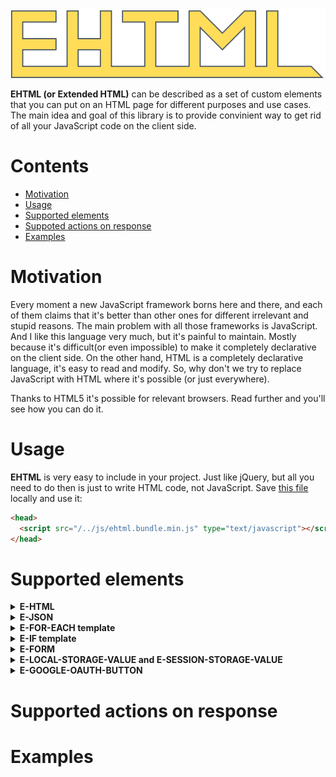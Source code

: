 <img src="https://raw.githubusercontent.com/Guseyn/logos/master/ehtml.svg?sanitize=true">

**EHTML (or Extended HTML)** can be described as a set of custom elements that you can put on an HTML page for different purposes and use cases. The main idea and goal of this library is to provide convinient way to get rid of all your JavaScript code on the client side.

# Contents

- [Motivation](#motivation)
- [Usage](#usage)
- [Supported elements](#supported-elements)
- [Suppoted actions on response](#suppoted-actions-on-response)
- [Examples](#examples)

# Motivation

Every moment a new JavaScript framework borns here and there, and each of them claims that it's better than other ones for different irrelevant and stupid reasons. The main problem with all those frameworks is JavaScript. And I like this language very much, but it's painful to maintain. Mostly because it's difficult(or even impossible) to make it completely declarative on the client side. On the other hand, HTML is a completely declarative language, it's easy to read and modify. So, why don't we try to replace JavaScript with HTML where it's possible (or just everywhere).

Thanks to HTML5 it's possible for relevant browsers. Read further and you'll see how you can do it.

# Usage

**EHTML** is very easy to include in your project. Just like jQuery, but all you need to do then is just to write HTML code, not JavaScript. Save [this file](https://github.com/Guseyn/EHTML/blob/master/ehtml.bundle.min.js) locally and use it:

```html
<head>
  <script src="/../js/ehtml.bundle.min.js" type="text/javascript"></script>
</head>
```

# Supported elements

<details>
  <summary><b>E-HTML</b></summary>

  Sometimes html files can be very big, so why not just split them into different smaller html files and put sort of links to them in the main html file? `e-html` allows you to do that by introducing a module system in HTML.

  So, let's say we have main `articles.html` file

  ```html
    <!DOCTYPE html>
    <html xmlns="http://www.w3.org/1999/xhtml" lang="en">

      <head>
        <link rel="shortcut icon" href="/../images/favicon.ico"/>
        <meta charset="UTF-8">
        <meta name="viewport" content="width=device-width, initial-scale=1">
        <title>e-html</title>
        <link rel="stylesheet" href="/../css/main.css">
        <script src="/../js/ehtml.bundle.min.js" type="text/javascript"></script>
      </head>

      <body class="main">
        <div class="articles">

          <e-html data-src="/../html/first.html"></e-html>
          <e-html data-src="/../html/second.html"></e-html>
          <e-html data-src="/../html/third.html"></e-html>
          <e-html data-src="/../html/fourth.html"></e-html>
          <e-html data-src="/../html/fifth.html"></e-html>
          <e-html data-src="/../html/sixth.html"></e-html>

        </div>
      </body>

    </html>
  ```

  and as you can see, we have 6 `e-html` tags there. And each of them refers to some html file which contains some part of the `article.hmtl`. This tag has only one custom attribute `data-src`, which tells us where exactly the file that we want to include is served.

  And for example, `first.html` would look something like this

  ```html
    <div class="article">
      <!-- some content of the first article -->
    </div>
  ```

  And when you open `articles.html` in a browser, it will be rendered as if you included all the parts in one file:

  ```html
    <!DOCTYPE html>
    <html xmlns="http://www.w3.org/1999/xhtml" lang="en">

      <head>
        <link rel="shortcut icon" href="/../images/favicon.ico"/>
        <meta charset="UTF-8">
        <meta name="viewport" content="width=device-width, initial-scale=1">
        <title>e-html</title>
        <link rel="stylesheet" href="/../css/main.css">
        <script src="/../js/ehtml.bundle.min.js" type="text/javascript"></script>
      </head>

      <body class="main">
        <div class="articles">

          <div class="article">
            <!-- content of the first article -->
          </div>
          <div class="article">
            <!-- content of the second article -->
          </div>
          <div class="article">
            <!-- content of the third article -->
          </div>
          <div class="article">
            <!-- content of the fourth article -->
          </div>
          <div class="article">
            <!-- content of the fith article -->
          </div>
          <div class="article">
            <!-- content of the sixth article -->
          </div>

        </div>
      </body>

    </html>
  ```

  The main benefit of using this element is that you can much more easily modify your big html files. So, instead of having one big html file where you have to find a specific part of it to modify, you can just find a file, which contains this specific part and make changes there.

  Of course, this element make an additional http(s) request for fetching a specific part, but you can always cache the files, so it would not cause any performance issues.
</details>

<details>
  <summary><b>E-JSON</b></summary>

  `e-json` allows you to fetch `json` resource by `GET` request from the server and apply some actions on the response. So, for example, let's say you have an endpoint `/album/{title}`, which returns following response:

  ```json
    title = 'Humbug'
    {
      "title": "Humbug",
      "artist": "Arctic Monkeys",
      "type": "studio album",
      "releaseDate": "19 August 2009",
      "genre": "psychedelic rock, hard rock, stoner rock, desert rock",
      "length": "39:20",
      "label": "Domino",
      "producer": "James Ford, Joshua Homme"
    }
  ```

  Then you can fetch it via `e-json` like in following html code:

  ```html
    <e-json
      data-src="/../album/Humbug"
      data-response-name="albumResponse"
      data-actions-on-response="
        mapObjToElm('${albumResponse.body}', '#album-info');
      "
    >
      <div id="album-info" data-object-name="album">
        <div data-text="Title: ${album.title}"></div>
        <div data-text="Artist: ${album.artist}"></div>
        <div data-text="Type: ${album.type}"></div>
        <div data-text="Release date: ${album.releaseDate}"></div>
        <div data-text="Genre: ${album.genre}"></div>
        <div data-text="Length: ${album.length}"></div>
        <div data-text="Label: ${album.label}"></div>
        <div data-text="Producer: ${album.producer}"></div>
      </div>
    </e-json>
  ```

  So, `e-json` has attributes `data-src` which tells us where from we can fetch `json` response. Attribute `data-response-name` specifies the name that we want to use for the response. It contains `body`, `statusCode` and `headers` properties, so you can use them in the attribute `data-actions-on-response`. In this case we just decided to map `body` of our response to the element with id `album-info`, which also must have attribute `data-object-name`. This attribute specifies the name of the object that we want to map. It's important to mention that you can map object only to an element, which is in `e-json` that provides the object for mapping. More details about actions on response you can find in [this section](#suppoted-actions-on-response).

  If you need some request headers, you can specify them in the attribute `data-request-headers` with format `{ "headerName": "headerValue", ... }`.

  You can also add attributes `data-ajax-icon` and `data-progress-bar` as element selectors for presenting progress of fetching data from server. You can see how to use them in the [examples](#examples).

</details>

<details>
  <summary><b>E-FOR-EACH template</b></summary>

  You can use standard `template` html element with attribute `is="e-for-each"` for iterating some object for mapping to an element. So, let's say you have an endpoint `/album/{title}/songs`, which returns following response:

  ```json
    title = 'Humbug'
    {
      "title": "Humbug",
      "artist": "Arctic Monkeys",
      "songs": [
        { "title": "My Propeller", "length": "3:27" },
        { "title": "Crying Lightning", "length": "3:43" },
        { "title": "Dangerous Animals", "length": "3:30" },
        { "title": "Secret Door", "length": "3:43" },
        { "title": "Potion Approaching", "length": "3:32" },
        { "title": "Fire and the Thud", "length": "3:57" },
        { "title": "Cornerstone", "length": "3:18" },
        { "title": "Dance Little Liar", "length": "4:43" },
        { "title": "Pretty Visitors", "length": "3:40" },
        { "title": "The Jeweller's Hands", "length": "5:42" }
      ]
    }
  ```

  Then your html code would be something like this:

  ```html
    <e-json
      data-src="/../album/Humbug/songs"
      data-response-name="albumResponse"
      data-actions-on-response="
        mapObjToElm('${albumResponse.body}', '#album-info');
      "
    >
      <div id="album-info" data-object-name="album">

        <div data-text="Title: ${album.title}"></div>
        <div data-text="Artist: ${album.artist}"></div>

        <div><b data-text="${album.songs.length} songs:"></b></div>
        <template is="e-for-each" data-list-to-iterate="${album.songs}" data-item-name="song">
          <div class="song-box">
            <div data-text="No. ${song.index}/${album.songs.length}"></div>
            <div data-text="Title: ${song.title}"></div>
            <div data-text="Length: ${song.length}"></div>
          </div>
        </template>

      </div>
    </e-json>
  ```

  So, as you can see it's pretty straightforward: `e-for-each template` has attribute `data-list-to-iterate` where you can specify the list from the mapped object that you want to iterate. And attribute `data-item-name` specifies the name of the item that you want to map to the `template`. You can also use `index` property of the item in the mapping which starts from 1.

  When you open a browser, `template` will be replaced with its `n` times duplicated inner content for each item, where `n` is the length of list that has been iterated:

  ```html
    <e-json
      data-src="/../album/Humbug/songs"
      data-response-name="albumResponse"
      data-actions-on-response="
        mapObjToElm('${albumResponse.body}', '#album-info');
      "
    >
      <div id="album-info" data-object-name="album">

        <div>Title: Humbug</div>
        <div>Artist: Arctic Monkeys</div>

        <div><b>10 songs:</b></div>
        <div class="song-box">
          <div>No. 1/10</div>
          <div>Title: My Propeller</div>
          <div>Length: 3:27</div>
        </div>
        <div class="song-box">
          <div>No. 2/10</div>
          <div>Title: Crying Lightning</div>
          <div>Length: 3:43</div>
        </div>
        <div class="song-box">
          <div>No. 3/10</div>
          <div>Title: Dangerous Animals</div>
          <div>Length: 3:30</div>
        </div>
        <div class="song-box">
          <div>No. 4/10</div>
          <div>Title: Secret Door</div>
          <div>Length: 3:43</div>
        </div>
        <div class="song-box">
          <div>No. 5/10</div>
          <div>Title: Potion Approaching</div>
          <div>Length: 3:32</div>
        </div>
        <div class="song-box">
          <div>No. 6/10</div>
          <div>Title: Fire and the Thud</div>
          <div>Length: 3:57</div>
        </div>
        <div class="song-box">
          <div>No. 7/10</div>
          <div>Title: Cornerstone</div>
          <div>Length: 3:18</div>
        </div>
        <div class="song-box">
          <div>No. 8/10</div>
          <div>Title: Dance Little Liar</div>
          <div>Length: 4:43</div>
        </div>
        <div class="song-box">
          <div>No. 9/10</div>
          <div>Title: Pretty Visitors</div>
          <div>Length: 3:40</div>
        </div>
        <div class="song-box">
          <div>No. 10/10</div>
          <div>Title: The Jeweller's Hands</div>
          <div>Length: 5:42</div>
        </div>

      </div>
    </e-json>
  ```

</details>

<details>
  <summary><b>E-IF template</b></summary>

   This standard `template` html element with attribute `is="e-if"` decides if some particular part of html needs to be displayed or not while mapping some object to an element. So, let's say you have an endpoint `/album/{title}/songs`, which returns following response:

  ```json
    title = 'Humbug'
    {
      "title": "Humbug",
      "artist": "Arctic Monkeys",
      "songs": [
        { "title": "My Propeller", "length": "3:27" },
        { "title": "Crying Lightning", "length": "3:43" },
        { "title": "Dangerous Animals", "length": "3:30" },
        { "title": "Secret Door", "length": "3:43" },
        { "title": "Potion Approaching", "length": "3:32" },
        { "title": "Fire and the Thud", "length": "3:57" },
        { "title": "Cornerstone", "length": "3:18" },
        { "title": "Dance Little Liar", "length": "4:43" },
        { "title": "Pretty Visitors", "length": "3:40" },
        { "title": "The Jeweller's Hands", "length": "5:42" }
      ]
    }
  ```

  And you would like to display only songs that shorter than '3:30' in length. Then your html code would be something like this:

  ```html
    <e-json
      data-src="/../album/Humbug/songs"
      data-response-name="albumResponse"
      data-actions-on-response="
        mapObjToElm('${albumResponse.body}', '#album-info');
      "
    >
      <div id="album-info" data-object-name="album">

        <div data-text="Title: ${album.title}"></div>
        <div data-text="Artist: ${album.artist}"></div>

        <div><b>Songs that shorter than 3:30:</b></div>
        <template is="e-for-each" data-list-to-iterate="${album.songs}" data-item-name="song">

          <template is="e-if"
            data-condition-to-display="${(song.length.split(':')[0] * 60 + song.length.split(':')[1] * 1) <= 210}"
          >
            <div class="song-box">
              <div data-text="No. ${song.index}/${album.songs.length}"></div>
              <div data-text="Title: ${song.title}"></div>
              <div data-text="Length: ${song.length}"></div>
            </div>
          </template>
        
        </template>

      </div>
    </e-json>
  ```

  This element has only one attribute `data-condition-to-display` that specifies a condition whether inner content of the template has to be displayed.

  When you open a browser, you will see:

  ```html
    <e-json
      data-src="/../album/Humbug/songs"
      data-response-name="albumResponse"
      data-actions-on-response="
        mapObjToElm('${albumResponse.body}', '#album-info');
      "
    >
      <div id="album-info" data-object-name="album">

        <div>Title: Humbug</div>
        <div>Artist: Arctic Monkeys</div>

        <div><b>Songs that shorter than 3:30:</b></div>
        <div class="song-box">
          <div>No. 1/10</div>
          <div>Title: My Propeller</div>
          <div>Length: 3:27</div>
        </div>
        <div class="song-box">
          <div>No. 3/10</div>
          <div>Title: Dangerous Animals</div>
          <div>Length: 3:30</div>
        </div>
        <div class="song-box">
          <div>No. 7/10</div>
          <div>Title: Cornerstone</div>
          <div>Length: 3:18</div>
        </div>

      </div>
    </e-json>
  ```

</details>

<details>
  <summary><b>E-FORM</b></summary>

   Custom element `e-form` is a great solution, if you want to send data from your form in JSON format. So, let's say you have an endpoint `/artist/{name}/albums/add` with method 'POST' and expected request body is something like:

  ```json
    name = 'Arctic Monkeys'
    {
      "title": "Humbug",
      "type": "studio album",
      "releaseDate": "19 August 2009",
      "genre": ["psychedelic rock", "hard rock", "stoner rock", "desert rock"],
      "length": "39:20",
      "label": "Domino",
      "producer": "James Ford, Joshua Homme"
    }
  ```

  Then you can make this request with following html code:

  ```html
    <e-form>
      
      Title:
      <input type="text" name="title">
      
      Type:
      <input type="radio" name="type" value="studio album" checked>
      <label for="one">One</label>

      <input type="radio" name="type" value="live album" checked>
      <label for="one">One</label>

      Release date:
      <input type="date" name="releaseDate">

      Genre:
      <input type="checkbox" name="genre" value="psychedelic rock">
      <input type="checkbox" name="genre" value="hard rock">
      <input type="checkbox" name="genre" value="stoner rock">
      <input type="checkbox" name="genre" value="desert rock">

      Total length:
      <input type="time" name="totalLength">

      Producer:
      <input type="text" name="producer">

      <button
        id="send"
        data-request-url="/artist/Arctic_Monkeys/albums/add"
        data-request-method="POST"
        data-request-headers="{}"
        data-ajax-icon="#ajaxIcon"
        data-response-name="savedAlbum"
        onclick="this.form.submit(this)"
        data-actions-on-response="
          logToConsole('response: ', '${savedAlbum}');
        "
      />

      <img id="ajaxIcon" src="/../images/ajax-loader.gif"/>
      
    </e-form>
  ```

  So, like standard `form` element `e-form` can have inputs with different types, selects, radio buttons, checkboxes and textareas. Every item in `e-form` mast have `name` attribute, which will be used as a key in the request body. And `value` of every item is used as a value for corresponding name in the request body.

  This element will be rendered as a standard `form` element with attribute `data-e-form="true"`, but it will send its data as json object. You can do it by attaching events on buttons or other active elements with function: `this.form.submit(this)`, which constructs a request body by the form's items and submits it. Such approach is much better than standard `action` attribute in the `form` tag because you can attach different requests on several active elements using the same form. 

  Also you have to add other information about the request you want to make in the attributes: `data-request-url`, `data-request-method`, `data-request-headers`. You can even add attributes like `data-ajax-icon`, `data-progress-bar` and `data-upload-progress-bar` which can display progress of the request.

  Like for `e-json`, you can do [some actions on response](#suppoted-actions-on-response) with the name that you specify in `data-response-name` attribute. In this case, we just log the response from the request. 

  You can also do validation of your e-forms by attributes: `required`, `pattern`, `data-validation-error-class-for-element`, `data-validation-error-class-for-message-box`, `data-validation-bad-format-error-message` and `data-validation-min-files-number`. More details you can find in the [examples](#examples).

</details>

<details>
  <summary><b>E-LOCAL-STORAGE-VALUE and E-SESSION-STORAGE-VALUE</b></summary>

  For retrieving values from local storage you can use `e-local-storage-value` and use it in a form:

  ```html
    <e-form>
      
      <e-local-storage-value name="jwt" data-key="jwtToken"></e-local-storage-value>

      <button
        id="send"
        data-request-url="/verify"
        data-request-method="POST"
        data-request-headers="{}"
        data-ajax-icon="#ajaxIcon"
        data-response-name="response"
        onclick="this.form.submit(this)"
        data-actions-on-response="
          logToConsole('response: ', '${response}');
        "
      />

      <img id="ajaxIcon" src="/../images/ajax-loader.gif"/>
      
    </e-form>
  ```

  Element `e-local-storage-value` behaves like any input element in the `e-form`: it has attribute `name` which will be used as a key in request body, and value of the `e-local-storage-value` is a value that is stored in the local storage with the key that you specify in the `data-key` attribute.

  So, in this case `e-form` will construct following request body:

  ```json
    {
      "jwt": "some value from local storage with key jwtToken (it's like localStorage.getItem('jwtToken'))" 
    }
  ```

  Element `e-session-storage-value` works in the same way as `e-local-storage-value` but with session storage:

  ```html
    <e-form>
      
      <e-local-session-value name="sessionToken" data-key="token"></e-local-storage-value>

      <button
        id="send"
        data-request-url="/verify/"
        data-request-method="POST"
        data-request-headers="{}"
        data-ajax-icon="#ajaxIcon"
        data-response-name="response"
        onclick="this.form.submit(this)"
        data-actions-on-response="
          logToConsole('response: ', '${response}');
        "
      />

      <img id="ajaxIcon" src="/../images/ajax-loader.gif"/>
      
    </e-form>
  ```

</details>

<details>
  <summary><b>E-GOOGLE-OAUTH-BUTTON</b></summary>

  You can integrate Google Sign-In into your web app just by adding one button:

  ```html
    <e-google-oauth-button
      class="customSignIn"
      data-client-id="8310979471-lvmkisk1b33fjd25pjjqe8v8fa72rq2q.apps.googleusercontent.com"
      data-redirect-url="/../google"
      data-cookiepolicy="single_host_origin"
      data-scope="profile"
      data-request-token-key="googleToken"
      data-response-name="responseWithToken"
      data-actions-on-response="
        saveToLocalStorage('jwt', '${responseWithToken.body.jwt}');
      "
    >
      <span id="google-icon" class="icon"></span>
      <span class="buttonText">Sign in with Google</span>
    </e-google-oauth-button>
  ```

  It will be rendered as a simple button with attribute `data-e-google-oauth-button="true"`. You can configure google oauth with custom attributes: `data-client-id`, `data-redirect-url`, `data-cookiepolicy` and `data-scope`.

  Attribute `data-request-token-key` specifies a key in request body that you will send to your api after it's been obtained from google endpoint. So, in this case your endpoint with path `/../google`(which you specified in the `data-redirect-url`) would expect request body: `{ "googleToken": "<some token from google>" }`. And let's say your endpoint returns response with **jwt** token that's based on user data, which has been recived by "googleToken". You can use this response in attribute `data-actions-on-response`. For example, in this case we save it to local storage. The name of the response you specify in `data-response-name` like in `e-json` or `e-form`.

  Demo of `e-google-oauth-button` you can find in the [examples](#examples).

</details>

# Supported actions on response

# Examples
